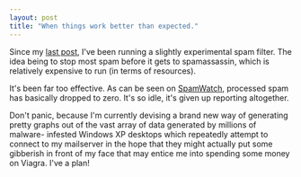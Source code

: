 ```yaml
---
layout: post
title: "When things work better than expected."
---
```

Since my [last post][1], I've been running a slightly experimental spam
filter. The idea being to stop most spam before it gets to spamassassin, which
is relatively expensive to run (in terms of resources).

It's been far too effective. As can be seen on [SpamWatch][2], processed spam
has basically dropped to zero. It's so idle, it's given up reporting
altogether.

Don't panic, because I'm currently devising a brand new way of generating
pretty graphs out of the vast array of data generated by millions of malware-
infested Windows XP desktops which repeatedly attempt to connect to my
mailserver in the hope that they might actually put some gibberish in front of
my face that may entice me into spending some money on Viagra. I've a plan!

   [1]: /2010/01/19/spammage-more-of-it-loads-of-it-yay.html

   [2]: /2009/01/19/spamwatch.html

